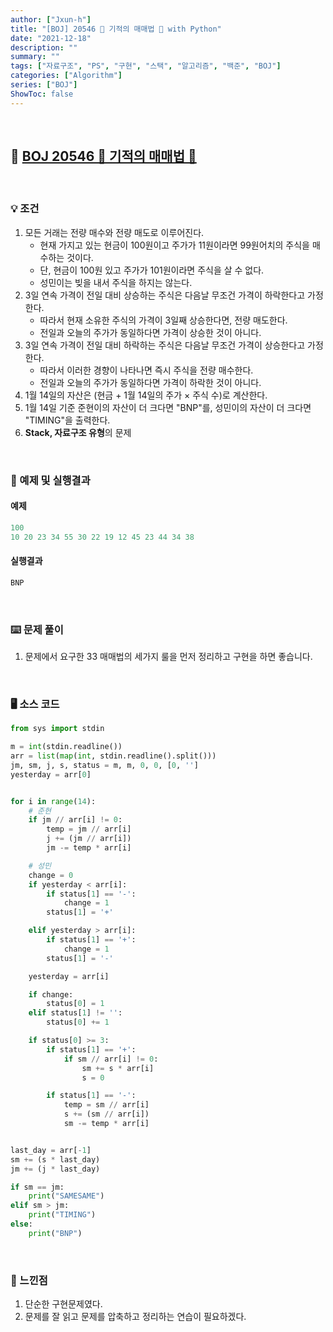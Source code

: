 ```yaml
---
author: ["Jxun-h"]
title: "[BOJ] 20546 🐜 기적의 매매법 🐜 with Python"
date: "2021-12-18"
description: ""
summary: ""
tags: ["자료구조", "PS", "구현", "스택", "알고리즘", "백준", "BOJ"]
categories: ["Algorithm"]
series: ["BOJ"]
ShowToc: false
---
```


<br>

## 📌 <a href="https://www.acmicpc.net/problem/20546" target="_blank">BOJ 20546 🐜 기적의 매매법 🐜</a>

<br>

### 💡 조건

1.  모든 거래는 전량 매수와 전량 매도로 이루어진다.
    -   현재 가지고 있는 현금이 100원이고 주가가 11원이라면 99원어치의 주식을 매수하는 것이다.
    -   단, 현금이 100원 있고 주가가 101원이라면 주식을 살 수 없다.
    -   성민이는 빚을 내서 주식을 하지는 않는다.
2.  3일 연속 가격이 전일 대비 상승하는 주식은 다음날 무조건 가격이 하락한다고 가정한다.
    -   따라서 현재 소유한 주식의 가격이 3일째 상승한다면, 전량 매도한다.
    -   전일과 오늘의 주가가 동일하다면 가격이 상승한 것이 아니다.
3.  3일 연속 가격이 전일 대비 하락하는 주식은 다음날 무조건 가격이 상승한다고 가정한다.
    -   따라서 이러한 경향이 나타나면 즉시 주식을 전량 매수한다.
    -   전일과 오늘의 주가가 동일하다면 가격이 하락한 것이 아니다.
4.  1월 14일의 자산은 (현금 + 1월 14일의 주가 × 주식 수)로 계산한다.
5.  1월 14일 기준 준현이의 자산이 더 크다면 "BNP"를, 성민이의 자산이 더 크다면 "TIMING"을 출력한다.
6.  **Stack, 자료구조 유형**의 문제

<br>

### 🔖 예제 및 실행결과

#### 예제

```py
100
10 20 23 34 55 30 22 19 12 45 23 44 34 38
```

#### 실행결과

```py
BNP
```

<br>

### ⌨️ 문제 풀이

1.  문제에서 요구한 33 매매법의 세가지 룰을 먼저 정리하고 구현을 하면 좋습니다.

<br>

### 🖥 소스 코드

```py
from sys import stdin

m = int(stdin.readline())
arr = list(map(int, stdin.readline().split()))
jm, sm, j, s, status = m, m, 0, 0, [0, '']
yesterday = arr[0]


for i in range(14):
    # 준현
    if jm // arr[i] != 0:
        temp = jm // arr[i]
        j += (jm // arr[i])
        jm -= temp * arr[i]

    # 성민
    change = 0
    if yesterday < arr[i]:
        if status[1] == '-':
            change = 1
        status[1] = '+'

    elif yesterday > arr[i]:
        if status[1] == '+':
            change = 1
        status[1] = '-'

    yesterday = arr[i]

    if change:
        status[0] = 1
    elif status[1] != '':
        status[0] += 1

    if status[0] >= 3:
        if status[1] == '+':
            if sm // arr[i] != 0:
                sm += s * arr[i]
                s = 0

        if status[1] == '-':
            temp = sm // arr[i]
            s += (sm // arr[i])
            sm -= temp * arr[i]


last_day = arr[-1]
sm += (s * last_day)
jm += (j * last_day)

if sm == jm:
    print("SAMESAME")
elif sm > jm:
    print("TIMING")
else:
    print("BNP")
```

<br>

### 💾 느낀점

1.  단순한 구현문제였다.
2.  문제를 잘 읽고 문제를 압축하고 정리하는 연습이 필요하겠다.